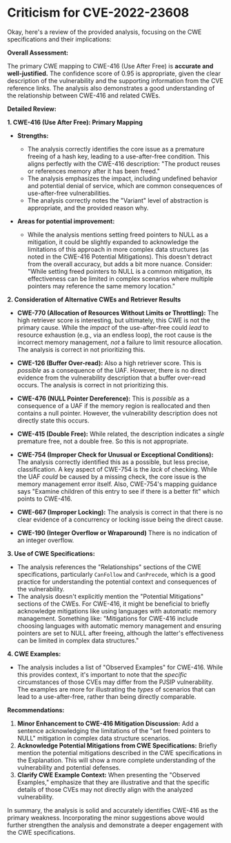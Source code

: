# Criticism for CVE-2022-23608

Okay, here's a review of the provided analysis, focusing on the CWE specifications and their implications:

**Overall Assessment:**

The primary CWE mapping to CWE-416 (Use After Free) is **accurate and well-justified.** The confidence score of 0.95 is appropriate, given the clear description of the vulnerability and the supporting information from the CVE reference links. The analysis also demonstrates a good understanding of the relationship between CWE-416 and related CWEs.

**Detailed Review:**

**1. CWE-416 (Use After Free): Primary Mapping**

*   **Strengths:**
    *   The analysis correctly identifies the core issue as a premature freeing of a hash key, leading to a use-after-free condition. This aligns perfectly with the CWE-416 description: "The product reuses or references memory after it has been freed."
    *   The analysis emphasizes the impact, including undefined behavior and potential denial of service, which are common consequences of use-after-free vulnerabilities.
    *   The analysis correctly notes the "Variant" level of abstraction is appropriate, and the provided reason why.

*   **Areas for potential improvement:**
    *   While the analysis mentions setting freed pointers to NULL as a mitigation, it could be slightly expanded to acknowledge the limitations of this approach in more complex data structures (as noted in the CWE-416 Potential Mitigations). This doesn't detract from the overall accuracy, but adds a bit more nuance. Consider: "While setting freed pointers to NULL is a common mitigation, its effectiveness can be limited in complex scenarios where multiple pointers may reference the same memory location."

**2. Consideration of Alternative CWEs and Retriever Results**

*   **CWE-770 (Allocation of Resources Without Limits or Throttling):** The high retriever score is interesting, but ultimately, this CWE is not the primary cause. While the *impact* of the use-after-free could *lead* to resource exhaustion (e.g., via an endless loop), the root cause is the incorrect memory management, *not* a failure to limit resource allocation. The analysis is correct in not prioritizing this.

*   **CWE-126 (Buffer Over-read):** Also a high retriever score. This is *possible* as a consequence of the UAF. However, there is no direct evidence from the vulnerability description that a buffer over-read occurs. The analysis is correct in not prioritizing this.

*   **CWE-476 (NULL Pointer Dereference):** This is *possible* as a consequence of a UAF if the memory region is reallocated and then contains a null pointer. However, the vulnerability description does not directly state this occurs.

*   **CWE-415 (Double Free):** While related, the description indicates a *single* premature free, not a double free. So this is not appropriate.

*   **CWE-754 (Improper Check for Unusual or Exceptional Conditions):** The analysis correctly identified this as a possible, but less precise, classification. A key aspect of CWE-754 is the *lack* of checking. While the UAF *could* be caused by a missing check, the core issue is the memory management error itself. Also, CWE-754's mapping guidance says "Examine children of this entry to see if there is a better fit" which points to CWE-416.

*   **CWE-667 (Improper Locking):** The analysis is correct in that there is no clear evidence of a concurrency or locking issue being the direct cause.

*    **CWE-190 (Integer Overflow or Wraparound)** There is no indication of an integer overflow.

**3. Use of CWE Specifications:**

*   The analysis references the "Relationships" sections of the CWE specifications, particularly `CanFollow` and `CanPrecede`, which is a good practice for understanding the potential context and consequences of the vulnerability.
*   The analysis doesn't explicitly mention the "Potential Mitigations" sections of the CWEs. For CWE-416, it might be beneficial to briefly acknowledge mitigations like using languages with automatic memory management. Something like: "Mitigations for CWE-416 include choosing languages with automatic memory management and ensuring pointers are set to NULL after freeing, although the latter's effectiveness can be limited in complex data structures."

**4. CWE Examples:**

*   The analysis includes a list of "Observed Examples" for CWE-416. While this provides context, it's important to note that the *specific* circumstances of those CVEs may differ from the PJSIP vulnerability. The examples are more for illustrating the *types* of scenarios that can lead to a use-after-free, rather than being directly comparable.

**Recommendations:**

1.  **Minor Enhancement to CWE-416 Mitigation Discussion:** Add a sentence acknowledging the limitations of the "set freed pointers to NULL" mitigation in complex data structure scenarios.
2.  **Acknowledge Potential Mitigations from CWE Specifications:** Briefly mention the potential mitigations described in the CWE specifications in the Explanation. This will show a more complete understanding of the vulnerability and potential defenses.
3.  **Clarify CWE Example Context:** When presenting the "Observed Examples," emphasize that they are illustrative and that the specific details of those CVEs may not directly align with the analyzed vulnerability.

In summary, the analysis is solid and accurately identifies CWE-416 as the primary weakness. Incorporating the minor suggestions above would further strengthen the analysis and demonstrate a deeper engagement with the CWE specifications.